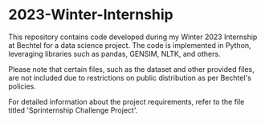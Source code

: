 # 2023-Winter-Internship
This repository contains code developed during my Winter 2023 Internship at Bechtel for a data science project. The code is implemented in Python, leveraging libraries such as pandas, GENSIM, NLTK, and others.

Please note that certain files, such as the dataset and other provided files, are not included due to restrictions on public distribution as per Bechtel's policies.

For detailed information about the project requirements, refer to the file titled 'Sprinternship Challenge Project'.
